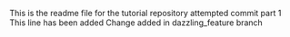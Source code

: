 This is the readme file for the tutorial repository attempted commit part 1
This line has been added
Change added in dazzling_feature branch